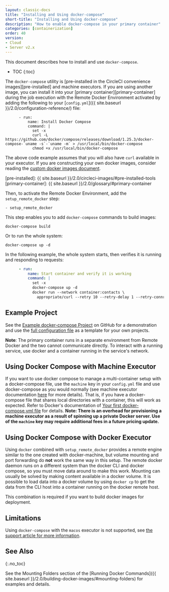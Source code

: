 ```yaml
---
layout: classic-docs
title: "Installing and Using docker-compose"
short-title: "Installing and Using docker-compose"
description: "How to enable docker-compose in your primary container"
categories: [containerization]
order: 40
version:
- Cloud
- Server v2.x
---
```


This document describes how to install and use `docker-compose`.

* TOC 
{:toc}

The `docker-compose` utility is [pre-installed in the CircleCI convenience
images][pre-installed] and machine executors. If you are using another image, you
can install it into your [primary container][primary-container] during the job
execution with the Remote Docker Environment activated by adding the following
to your [`config.yml`]({{ site.baseurl }}/2.0/configuration-reference/) file:

``` 
      - run:
          name: Install Docker Compose
          command: |
            set -x
            curl -L https://github.com/docker/compose/releases/download/1.25.3/docker-compose-`uname -s`-`uname -m` > /usr/local/bin/docker-compose
            chmod +x /usr/local/bin/docker-compose
```

The above code example assumes that you will also have `curl` available in your
executor. If you are constructing your own docker images, consider reading the
[custom docker images document]({{site.baseurl/docs/2.0/custom-images/}}).

[pre-installed]: {{ site.baseurl }}/2.0/circleci-images/#pre-installed-tools
[primary-container]: {{ site.baseurl }}/2.0/glossary/#primary-container

Then, to activate the Remote Docker Environment, add the `setup_remote_docker` step:

```
- setup_remote_docker
```

This step enables you to add `docker-compose` commands to build images:

``` 
docker-compose build
```

Or to run the whole system:

``` 
docker-compose up -d
```

In the following example, the whole system starts, then verifies it is running and responding to requests:

``` YAML
      - run:
          name: Start container and verify it is working
          command: |
            set -x
            docker-compose up -d
            docker run --network container:contacts \
              appropriate/curl --retry 10 --retry-delay 1 --retry-connrefused http://localhost:8080/contacts/test
```

## Example Project

See the [Example docker-compose Project](https://github.com/circleci/cci-demo-docker/tree/docker-compose) on GitHub for a demonstration and use the [full configuration file](https://github.com/circleci/cci-demo-docker/blob/docker-compose/.circleci/config.yml) as a template for your own projects. 

**Note**: The primary container runs in a separate environment from Remote Docker and the two cannot communicate directly. To interact with a running service, use docker and a container running in the service's network. 

## Using Docker Compose with Machine Executor

If you want to use docker compose to manage a multi-container setup with a docker-compose file, use the `machine` key in your `config.yml` file and use docker-compose as you would normally (see machine executor documentation [here](https://circleci.com/docs/2.0/executor-types/#using-machine) for more details). That is, if you have a docker-compose file that shares local directories with a container, this will work as expected. Refer to Docker's documentation of [Your first docker-compose.yml file](https://docs.docker.com/get-started/part3/#your-first-docker-composeyml-file) for details. **Note: There is an overhead for provisioning a machine executor as a result of spinning up a private Docker server. Use of the `machine` key may require additional fees in a future pricing update.**


## Using Docker Compose with Docker Executor

Using `docker` combined with `setup_remote_docker` provides a remote engine similar to the one created with docker-machine, but volume mounting and port forwarding do **not** work the same way in this setup. The remote docker daemon runs on a different system than the docker CLI and docker compose, so you must move data around to make this work. Mounting can usually be solved by making content available in a docker volume. It is possible to load data into a docker volume by using `docker cp` to get the data from the CLI host into a container running on the docker remote host. 

This combination is required if you want to build docker images for deployment. 

## Limitations

Using `docker-compose` with the `macos` executor is not supported, see [the support article for more information](https://support.circleci.com/hc/en-us/articles/360045029591-Can-I-use-Docker-within-the-macOS-executor-).

## See Also
{:.no_toc}

See the Mounting Folders section of the [Running Docker Commands]({{ site.baseurl }}/2.0/building-docker-images/#mounting-folders) for examples and details.
